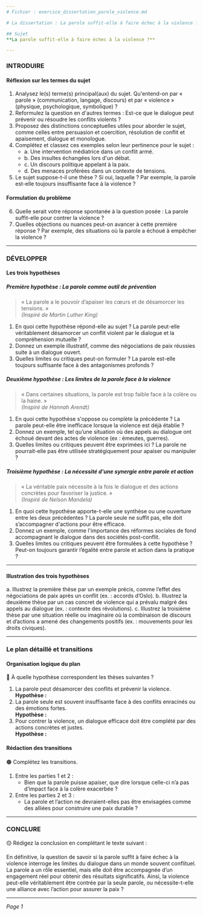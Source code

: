 ```yaml
---
# Fichier : exercice_dissertation_parole_violence.md

# La dissertation : La parole suffit-elle à faire échec à la violence ?

## Sujet
**La parole suffit-elle à faire échec à la violence ?**

---
```


### INTRODUIRE

#### Réflexion sur les termes du sujet

1. Analysez le(s) terme(s) principal(aux) du sujet. Qu'entend-on par « parole » (communication, langage, discours) et par « violence » (physique, psychologique, symbolique) ?
2. Reformulez la question en d'autres termes : Est-ce que le dialogue peut prévenir ou résoudre les conflits violents ?
3. Proposez des distinctions conceptuelles utiles pour aborder le sujet, comme celles entre persuasion et coercition, résolution de conflit et apaisement, dialogue et monologue.
4. Complétez et classez ces exemples selon leur pertinence pour le sujet :
   - a. Une intervention médiatrice dans un conflit armé.
   - b. Des insultes échangées lors d'un débat.
   - c. Un discours politique appelant à la paix.
   - d. Des menaces proférées dans un contexte de tensions.
5. Le sujet suppose-t-il une thèse ? Si oui, laquelle ? Par exemple, la parole est-elle toujours insuffisante face à la violence ?

#### Formulation du problème

6. Quelle serait votre réponse spontanée à la question posée : La parole suffit-elle pour contrer la violence ?
7. Quelles objections ou nuances peut-on avancer à cette première réponse ? Par exemple, des situations où la parole a échoué à empêcher la violence ?

---

### DÉVELOPPER

#### Les trois hypothèses

##### Première hypothèse : La parole comme outil de prévention

> « La parole a le pouvoir d’apaiser les cœurs et de désamorcer les tensions. »  
> *(Inspiré de Martin Luther King)*

1. En quoi cette hypothèse répond-elle au sujet ? La parole peut-elle véritablement désamorcer un conflit violent par le dialogue et la compréhension mutuelle ?
2. Donnez un exemple illustratif, comme des négociations de paix réussies suite à un dialogue ouvert.
3. Quelles limites ou critiques peut-on formuler ? La parole est-elle toujours suffisante face à des antagonismes profonds ?

##### Deuxième hypothèse : Les limites de la parole face à la violence

> « Dans certaines situations, la parole est trop faible face à la colère ou la haine. »  
> *(Inspiré de Hannah Arendt)*

1. En quoi cette hypothèse s'oppose ou complète la précédente ? La parole peut-elle être inefficace lorsque la violence est déjà établie ?
2. Donnez un exemple, tel qu’une situation où des appels au dialogue ont échoué devant des actes de violence (ex : émeutes, guerres).
3. Quelles limites ou critiques peuvent être exprimées ici ? La parole ne pourrait-elle pas être utilisée stratégiquement pour apaiser ou manipuler ?

##### Troisième hypothèse : La nécessité d'une synergie entre parole et action

> « La véritable paix nécessite à la fois le dialogue et des actions concrètes pour favoriser la justice. »  
> *(Inspiré de Nelson Mandela)*

1. En quoi cette hypothèse apporte-t-elle une synthèse ou une ouverture entre les deux précédentes ? La parole seule ne suffit pas, elle doit s’accompagner d'actions pour être efficace.
2. Donnez un exemple, comme l'importance des réformes sociales de fond accompagnant le dialogue dans des sociétés post-conflit.
3. Quelles limites ou critiques peuvent être formulées à cette hypothèse ? Peut-on toujours garantir l’égalité entre parole et action dans la pratique ?

---

#### Illustration des trois hypothèses

a. Illustrez la première thèse par un exemple précis, comme l’effet des négociations de paix après un conflit (ex. : accords d’Oslo).
b. Illustrez la deuxième thèse par un cas concret de violence qui a prévalu malgré des appels au dialogue (ex. : contexte des révolutions).
c. Illustrez la troisième thèse par une situation réelle ou imaginaire où la combinaison de discours et d’actions a amené des changements positifs (ex. : mouvements pour les droits civiques).

---

### Le plan détaillé et transitions

#### Organisation logique du plan

🔴 À quelle hypothèse correspondent les thèses suivantes ?

1. La parole peut désamorcer des conflits et prévenir la violence.  
   **Hypothèse :**
2. La parole seule est souvent insuffisante face à des conflits enracinés ou des émotions fortes.  
   **Hypothèse :**
3. Pour contrer la violence, un dialogue efficace doit être complété par des actions concrètes et justes.  
   **Hypothèse :**

#### Rédaction des transitions

🟠 Complétez les transitions.

1. Entre les parties 1 et 2 :  
   - Bien que la parole puisse apaiser, que dire lorsque celle-ci n’a pas d’impact face à la colère exacerbée ?
2. Entre les parties 2 et 3 :  
   - La parole et l’action ne devraient-elles pas être envisagées comme des alliées pour construire une paix durable ?

---

### CONCLURE

🟡 Rédigez la conclusion en complétant le texte suivant :

En définitive, la question de savoir si la parole suffit à faire échec à la violence interroge les limites du dialogue dans un monde souvent conflituel. La parole a un rôle essentiel, mais elle doit être accompagnée d’un engagement réel pour obtenir des résultats significatifs. Ainsi, la violence peut-elle véritablement être contrée par la seule parole, ou nécessite-t-elle une alliance avec l’action pour assurer la paix ?

--- 

*Page 1*